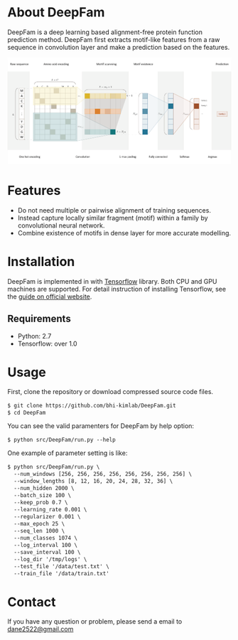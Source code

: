 # About DeepFam

DeepFam is a deep learning based alignment-free protein function prediction method. DeepFam first extracts motif-like features from a raw sequence in convolution layer and make a prediction based on the features.

![Figure](images/Figure1.png)


# Features

* Do not need multiple or pairwise alignment of training sequences.
* Instead capture locally similar fragment (motif) within a family by convolutional neural network.
* Combine existence of motifs in dense layer for more accurate modelling.


# Installation

DeepFam is implemented in with [Tensorflow](https://www.tensorflow.org/) library. Both CPU and GPU machines are supported. For detail instruction of installing Tensorflow, see the [guide on official website](https://www.tensorflow.org/install).

## Requirements

* Python: 2.7
* Tensorflow: over 1.0

# Usage

First, clone the repository or download compressed source code files.
```
$ git clone https://github.com/bhi-kimlab/DeepFam.git
$ cd DeepFam
```
You can see the valid paramenters for DeepFam by help option:
```
$ python src/DeepFam/run.py --help
```
One example of parameter setting is like:
```
$ python src/DeepFam/run.py \
  --num_windows [256, 256, 256, 256, 256, 256, 256, 256] \ 
  --window_lengths [8, 12, 16, 20, 24, 28, 32, 36] \
  --num_hidden 2000 \
  --batch_size 100 \
  --keep_prob 0.7 \ 
  --learning_rate 0.001 \
  --regularizer 0.001 \ 
  --max_epoch 25 \
  --seq_len 1000 \ 
  --num_classes 1074 \ 
  --log_interval 100 \ 
  --save_interval 100 \ 
  --log_dir '/tmp/logs' \  
  --test_file '/data/test.txt' \ 
  --train_file '/data/train.txt' 
```



# Contact
If you have any question or problem, please send a email to [dane2522@gmail.com](mailto:dane2522@gmail.com)
